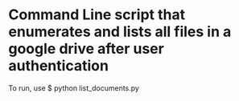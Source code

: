 # Command Line script that enumerates and lists all files in a google drive after user authentication

To run, use
$ python list_documents.py
